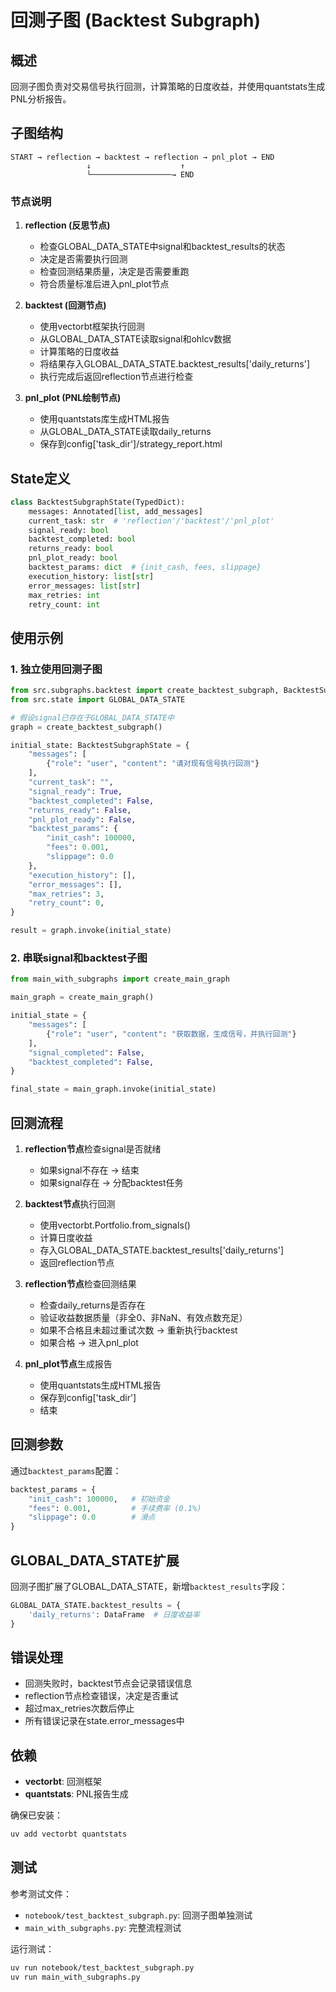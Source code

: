 # 回测子图 (Backtest Subgraph)

## 概述

回测子图负责对交易信号执行回测，计算策略的日度收益，并使用quantstats生成PNL分析报告。

## 子图结构

```
START → reflection → backtest → reflection → pnl_plot → END
                 ↓                    ↑
                 └──────────────────→ END
```

### 节点说明

1. **reflection (反思节点)**
   - 检查GLOBAL_DATA_STATE中signal和backtest_results的状态
   - 决定是否需要执行回测
   - 检查回测结果质量，决定是否需要重跑
   - 符合质量标准后进入pnl_plot节点

2. **backtest (回测节点)**
   - 使用vectorbt框架执行回测
   - 从GLOBAL_DATA_STATE读取signal和ohlcv数据
   - 计算策略的日度收益
   - 将结果存入GLOBAL_DATA_STATE.backtest_results['daily_returns']
   - 执行完成后返回reflection节点进行检查

3. **pnl_plot (PNL绘制节点)**
   - 使用quantstats库生成HTML报告
   - 从GLOBAL_DATA_STATE读取daily_returns
   - 保存到config['task_dir']/strategy_report.html

## State定义

```python
class BacktestSubgraphState(TypedDict):
    messages: Annotated[list, add_messages]
    current_task: str  # 'reflection'/'backtest'/'pnl_plot'
    signal_ready: bool
    backtest_completed: bool
    returns_ready: bool
    pnl_plot_ready: bool
    backtest_params: dict  # {init_cash, fees, slippage}
    execution_history: list[str]
    error_messages: list[str]
    max_retries: int
    retry_count: int
```

## 使用示例

### 1. 独立使用回测子图

```python
from src.subgraphs.backtest import create_backtest_subgraph, BacktestSubgraphState
from src.state import GLOBAL_DATA_STATE

# 假设signal已存在于GLOBAL_DATA_STATE中
graph = create_backtest_subgraph()

initial_state: BacktestSubgraphState = {
    "messages": [
        {"role": "user", "content": "请对现有信号执行回测"}
    ],
    "current_task": "",
    "signal_ready": True,
    "backtest_completed": False,
    "returns_ready": False,
    "pnl_plot_ready": False,
    "backtest_params": {
        "init_cash": 100000,
        "fees": 0.001,
        "slippage": 0.0
    },
    "execution_history": [],
    "error_messages": [],
    "max_retries": 3,
    "retry_count": 0,
}

result = graph.invoke(initial_state)
```

### 2. 串联signal和backtest子图

```python
from main_with_subgraphs import create_main_graph

main_graph = create_main_graph()

initial_state = {
    "messages": [
        {"role": "user", "content": "获取数据，生成信号，并执行回测"}
    ],
    "signal_completed": False,
    "backtest_completed": False,
}

final_state = main_graph.invoke(initial_state)
```

## 回测流程

1. **reflection节点**检查signal是否就绪
   - 如果signal不存在 → 结束
   - 如果signal存在 → 分配backtest任务

2. **backtest节点**执行回测
   - 使用vectorbt.Portfolio.from_signals()
   - 计算日度收益
   - 存入GLOBAL_DATA_STATE.backtest_results['daily_returns']
   - 返回reflection节点

3. **reflection节点**检查回测结果
   - 检查daily_returns是否存在
   - 验证收益数据质量（非全0、非NaN、有效点数充足）
   - 如果不合格且未超过重试次数 → 重新执行backtest
   - 如果合格 → 进入pnl_plot

4. **pnl_plot节点**生成报告
   - 使用quantstats生成HTML报告
   - 保存到config['task_dir']
   - 结束

## 回测参数

通过`backtest_params`配置：

```python
backtest_params = {
    "init_cash": 100000,   # 初始资金
    "fees": 0.001,         # 手续费率 (0.1%)
    "slippage": 0.0        # 滑点
}
```

## GLOBAL_DATA_STATE扩展

回测子图扩展了GLOBAL_DATA_STATE，新增`backtest_results`字段：

```python
GLOBAL_DATA_STATE.backtest_results = {
    'daily_returns': DataFrame  # 日度收益率
}
```

## 错误处理

- 回测失败时，backtest节点会记录错误信息
- reflection节点检查错误，决定是否重试
- 超过max_retries次数后停止
- 所有错误记录在state.error_messages中

## 依赖

- **vectorbt**: 回测框架
- **quantstats**: PNL报告生成

确保已安装：
```bash
uv add vectorbt quantstats
```

## 测试

参考测试文件：
- `notebook/test_backtest_subgraph.py`: 回测子图单独测试
- `main_with_subgraphs.py`: 完整流程测试

运行测试：
```bash
uv run notebook/test_backtest_subgraph.py
uv run main_with_subgraphs.py
```
